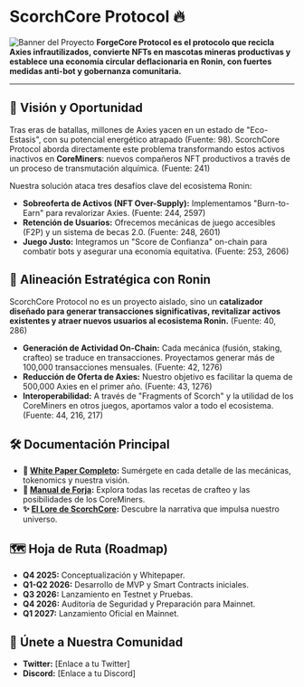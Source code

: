 # ScorchCore Protocol 🔥

![Banner del Proyecto](URL_DE_TU_BANNER)  **ForgeCore Protocol es el protocolo que recicla Axies infrautilizados, convierte NFTs en mascotas mineras productivas y establece una economía circular deflacionaria en Ronin, con fuertes medidas anti-bot y gobernanza comunitaria.**

---

## 🎯 Visión y Oportunidad

Tras eras de batallas, millones de Axies yacen en un estado de "Eco-Estasis", con su potencial energético atrapado (Fuente: 98). ScorchCore Protocol aborda directamente este problema transformando estos activos inactivos en **CoreMiners**: nuevos compañeros NFT productivos a través de un proceso de transmutación alquímica. (Fuente: 241)

Nuestra solución ataca tres desafíos clave del ecosistema Ronin:
* **Sobreoferta de Activos (NFT Over-Supply):** Implementamos "Burn-to-Earn" para revalorizar Axies. (Fuente: 244, 2597)
* **Retención de Usuarios:** Ofrecemos mecánicas de juego accesibles (F2P) y un sistema de becas 2.0. (Fuente: 248, 2601)
* **Juego Justo:** Integramos un "Score de Confianza" on-chain para combatir bots y asegurar una economía equitativa. (Fuente: 253, 2606)

## 🤝 Alineación Estratégica con Ronin

ScorchCore Protocol no es un proyecto aislado, sino un **catalizador diseñado para generar transacciones significativas, revitalizar activos existentes y atraer nuevos usuarios al ecosistema Ronin.** (Fuente: 40, 286)

* **Generación de Actividad On-Chain:** Cada mecánica (fusión, staking, crafteo) se traduce en transacciones. Proyectamos generar más de 100,000 transacciones mensuales. (Fuente: 42, 1276)
* **Reducción de Oferta de Axies:** Nuestro objetivo es facilitar la quema de 500,000 Axies en el primer año. (Fuente: 43, 1276)
* **Interoperabilidad:** A través de "Fragments of Scorch" y la utilidad de los CoreMiners en otros juegos, aportamos valor a todo el ecosistema. (Fuente: 44, 216, 217)

## 🛠️ Documentación Principal

* **📄 [White Paper Completo](./COMPLETO%20DOBLE%20ScorchCore%20Mining%20(1).pdf):** Sumérgete en cada detalle de las mecánicas, tokenomics y nuestra visión.
* **📜 [Manual de Forja](./FINAL%20Manual%20de%20Forja%20y%20Metadata%20de%20AxieCoreMiners%20v2.pdf):** Explora todas las recetas de crafteo y las posibilidades de los CoreMiners.
* **✨ [El Lore de ScorchCore](./Crónicas%20del%20Núcleo%20Ardiente%20El%20Lore%20de%20ScorchCore%20Mining.docx):** Descubre la narrativa que impulsa nuestro universo.

## 🗺️ Hoja de Ruta (Roadmap)

- **Q4 2025:** Conceptualización y Whitepaper.
- **Q1-Q2 2026:** Desarrollo de MVP y Smart Contracts iniciales.
- **Q3 2026:** Lanzamiento en Testnet y Pruebas.
- **Q4 2026:** Auditoría de Seguridad y Preparación para Mainnet.
- **Q1 2027:** Lanzamiento Oficial en Mainnet.

## 🔗 Únete a Nuestra Comunidad

* **Twitter:** [Enlace a tu Twitter]
* **Discord:** [Enlace a tu Discord]
